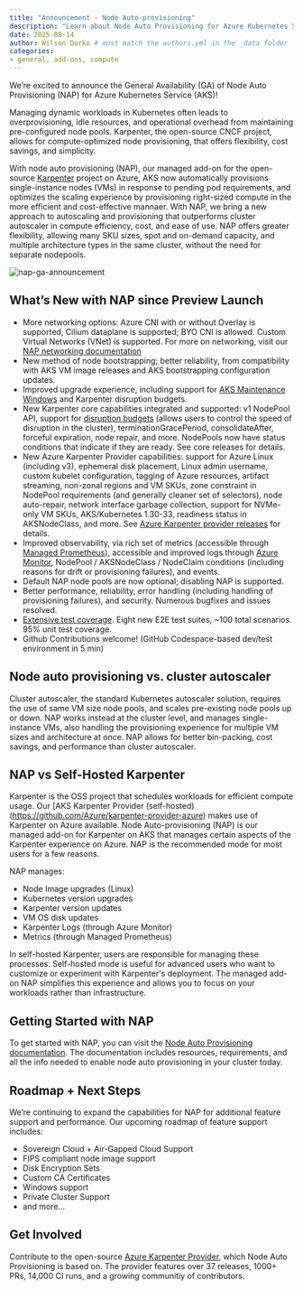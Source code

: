 ```yaml
---
title: "Announcement - Node Auto-provisioning"
description: "Learn about Node Auto Provisioning for Azure Kubernetes Service, based on Karpenter, and how it can simplify the scaling experience for your workloads on AKS."
date: 2025-08-14
author: Wilson Darko # must match the authors.yml in the _data folder
categories: 
- general, add-ons, compute
---
```


We’re excited to announce the General Availability (GA) of Node Auto Provisioning (NAP) for Azure Kubernetes Service (AKS)!

Managing dynamic workloads in Kubernetes often leads to overprovisioning, idle resources, and operational overhead from maintaining pre-configured node pools. Karpenter, the open-source CNCF project, allows for compute-optimized node provisioning, that offers flexibility, cost savings, and simplicity.

With node auto provisioning (NAP), our managed add-on for the open-source [Karpenter](https://karpenter.sh/) project on Azure, AKS now automatically provisions single-instance nodes (VMs) in response to pending pod requirements, and optimizes the scaling experience by provisioning right-sized compute in the more efficient and cost-effective mannaer. With NAP, we bring a new approach to autoscaling and provisioning that outperforms cluster autoscaler in compute efficiency, cost, and ease of use. NAP offers greater flexibility, allowing many SKU sizes, spot and on-demand capacity, and multiple architecture types in the same cluster, without the need for separate nodepools.

![nap-ga-announcement](/assets/images/aks-nap/nap-ga-announcement.jpg)

## What’s New with NAP since Preview Launch

- More networking options: Azure CNI with or without Overlay is supported, Cilium dataplane is supported; BYO CNI is allowed. Custom Virtual Networks (VNet) is supported. For more on networking, visit our [NAP networking documentation](https://learn.microsoft.com/azure/aks/node-autoprovision-networking)
- New method of node bootstrapping; better reliability, from compatibility with AKS VM image releases and AKS bootstrapping configuration updates.
- Improved upgrade experience, including support for [AKS Maintenance Windows](https://learn.microsoft.com/azure/aks/planned-maintenance) and Karpenter disruption budgets.
- New Karpenter core capabilities integrated and supported: v1 NodePool API, support for [disruption budgets](https://learn.microsoft.com/en-us/azure/aks/node-autoprovision-disruption) (allows users to control the speed of disruption in the cluster), terminationGracePeriod, consolidateAfter, forceful expiration, node repair, and more. NodePools now have status conditions that indicate if they are ready. See core releases for details.
- New Azure Karpenter Provider capabilities: support for Azure Linux (including v3), ephemeral disk placement, Linux admin username, custom kubelet configuration, tagging of Azure resources, artifact streaming, non-zonal regions and VM SKUs, zone constraint in NodePool requirements (and generally cleaner set of selectors), node auto-repair, network interface garbage collection, support for NVMe-only VM SKUs, AKS/Kubernetes 1.30-33, readiness status in AKSNodeClass, and more. See [Azure Karpenter provider releases](https://github.com/Azure/karpenter-provider-azure/releases) for details.
- Improved observability, via rich set of metrics (accessible through [Managed Prometheus](https://learn.microsoft.com/azure/azure-monitor/metrics/prometheus-metrics-overview)), accessible and improved logs through [Azure Monitor](https://learn.microsoft.com/azure/azure-monitor/metrics/data-platform-metrics), NodePool / AKSNodeClass / NodeClaim conditions (including reasons for drift or provisioning failures), and events.
- Default NAP node pools are now optional; disabling NAP is supported.
- Better performance, reliability, error handling (including handling of provisioning failures), and security. Numerous bugfixes and issues resolved.
- [Extensive test coverage](https://github.com/Azure/karpenter-provider-azure/tree/main/test). Eight new E2E test suites, ~100 total scenarios. 95% unit test coverage.
- Github Contributions welcome! (GitHub Codespace-based dev/test environment in 5 min)

## Node auto provisioning vs. cluster autoscaler

Cluster autoscaler, the standard Kubernetes autoscaler solution, requires the use of same VM size node pools, and scales pre-existing node pools up or down. NAP works instead at the cluster level, and manages single-instance VMs, also handling the provisioning experience for multiple VM sizes and architecture at once. NAP allows for better bin-packing, cost savings, and performance than cluster autoscaler.

## NAP vs Self-Hosted Karpenter

Karpenter is the OSS project that schedules workloads for efficient compute usage. Our [AKS Karpenter Provider (self-hosted)(https://github.com/Azure/karpenter-provider-azure) makes use of Karpenter on Azure available. Node Auto-provisioning (NAP) is our managed add-on for Karpenter on AKS that manages certain aspects of the Karpenter experience on Azure. NAP is the recommended mode for most users for a few reasons.

NAP manages:

- Node Image upgrades (Linux)
- Kubernetes version upgrades
- Karpenter version updates
- VM OS disk updates
- Karpenter Logs (through Azure Monitor)
- Metrics (through Managed Prometheus)

In self-hosted Karpenter, users are responsible for managing these processes. Self-hosted mode is useful for advanced users who want to customize or experiment with Karpenter's deployment. The managed add-on NAP simplifies this experience and allows you to focus on your workloads rather than infrastructure.

## Getting Started with NAP

To get started with NAP, you can visit the [Node Auto Provisioning documentation](https://learn.microsoft.com/azure/aks/node-autoprovision). The documentation includes resources, requirements, and all the info needed to enable node auto provisioning in your cluster today.

## Roadmap + Next Steps

We’re continuing to expand the capabilities for NAP for additional feature support and performance. Our upcoming roadmap of feature support includes:

- Sovereign Cloud + Air-Gapped Cloud Support
- FIPS compliant node image support
- Disk Encryption Sets
- Custom CA Certificates
- Windows support
- Private Cluster Support
- and more...

## Get Involved

Contribute to the open-source [Azure Karpenter Provider](https://github.com/Azure/karpenter-provider-azure), which Node Auto Provisioning is based on. The provider features over 37 releases, 1000+ PRs, 14,000 CI runs, and a growing communitiy of contributors.
